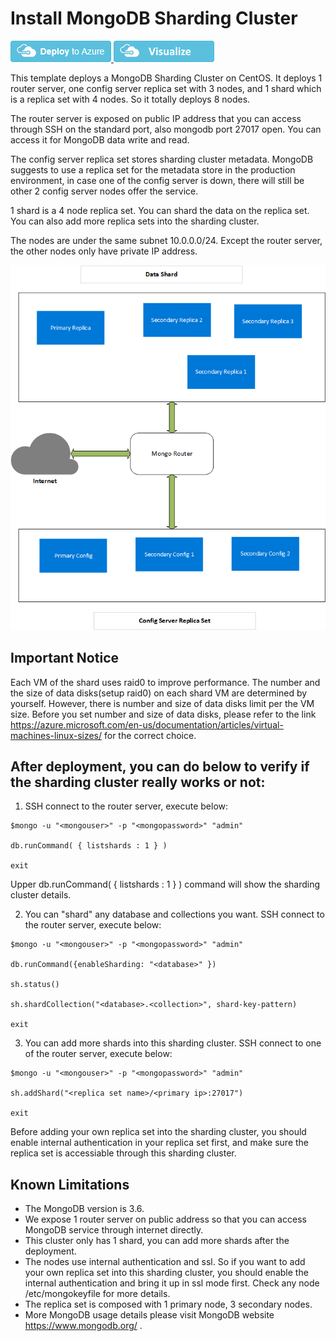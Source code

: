 # Install MongoDB Sharding Cluster

<a href="https://portal.azure.com/#create/Microsoft.Template/uri/https%3A%2F%2Fraw.githubusercontent.com%2Fcjsingh8512%2Fazure-cosmosdb-mongoARMtemplate%2Fmaster%2Fazuredeploy.json" target="_blank">
    <img src="https://raw.githubusercontent.com/Azure/azure-quickstart-templates/master/1-CONTRIBUTION-GUIDE/images/deploytoazure.png"/>
</a>
<a href="
http://armviz.io/#/?load=https%3A%2F%2Fraw.githubusercontent.com%2Fcjsingh8512%2Fazure-cosmosdb-mongoARMtemplate%2Fmaster%2Fazuredeploy.json" target="_blank">
    <img src="https://raw.githubusercontent.com/Azure/azure-quickstart-templates/master/1-CONTRIBUTION-GUIDE/images/visualizebutton.png"/>
</a>


This template deploys a MongoDB Sharding Cluster on CentOS. It deploys 1 router server, one config server replica set with 3 nodes, and 1 shard which is a replica set with 4 nodes. So it totally deploys 8 nodes.

The router server is exposed on public IP address that you can access through SSH on the standard port, also mongodb port 27017 open. You can access it for MongoDB data write and read.

The config server replica set stores sharding cluster metadata. MongoDB suggests to use a replica set for the metadata store in the production environment, in case one of the config server is down, there will still be other 2 config server nodes offer the service.

1 shard is a 4 node replica set. You can shard the data on the replica set. You can also add more replica sets into the sharding cluster.

The nodes are under the same subnet 10.0.0.0/24. Except the router server, the other nodes only have private IP address.

<img src="https://raw.githubusercontent.com/cjsingh8512/azure-cosmosdb-mongoARMtemplate/master/images/Mongo Sharded Cluster.png" />

## Important Notice
Each VM of the shard uses raid0 to improve performance. The number and the size of data disks(setup raid0) on each shard VM are determined by yourself. However, there is number and size of data disks limit per the VM size. Before you set number and size of data disks, please refer to the link https://azure.microsoft.com/en-us/documentation/articles/virtual-machines-linux-sizes/ for the correct choice.

## After deployment, you can do below to verify if the sharding cluster really works or not:

1. SSH connect to the router server, execute below:
  ```
  $mongo -u "<mongouser>" -p "<mongopassword>" "admin"

  db.runCommand( { listshards : 1 } )

  exit
  ```

  Upper db.runCommand( { listshards : 1 } ) command will show the sharding cluster details. 

2. You can "shard" any database and collections you want. SSH connect to the router server, execute below:
  ```
  $mongo -u "<mongouser>" -p "<mongopassword>" "admin"

  db.runCommand({enableSharding: "<database>" })

  sh.status()

  sh.shardCollection("<database>.<collection>", shard-key-pattern)

  exit
  ```

3. You can add more shards into this sharding cluster. SSH connect to one of the router server, execute below:
  ```
  $mongo -u "<mongouser>" -p "<mongopassword>" "admin"

  sh.addShard("<replica set name>/<primary ip>:27017")   

  exit
  ```

  Before adding your own replica set into the sharding cluster, you should enable internal authentication in your replica set first, and make sure the replica set is accessiable through this sharding cluster.

## Known Limitations
- The MongoDB version is 3.6.
- We expose 1 router server on public address so that you can access MongoDB service through internet directly.
- This cluster only has 1 shard, you can add more shards after the deployment. 
- The nodes use internal authentication and ssl. So if you want to add your own replica set into this sharding cluster, you should enable the internal authentication and bring it up in ssl mode first. Check any node /etc/mongokeyfile for more details.
- The replica set is composed with 1 primary node, 3 secondary nodes.
- More MongoDB usage details please visit MongoDB website https://www.mongodb.org/ .

